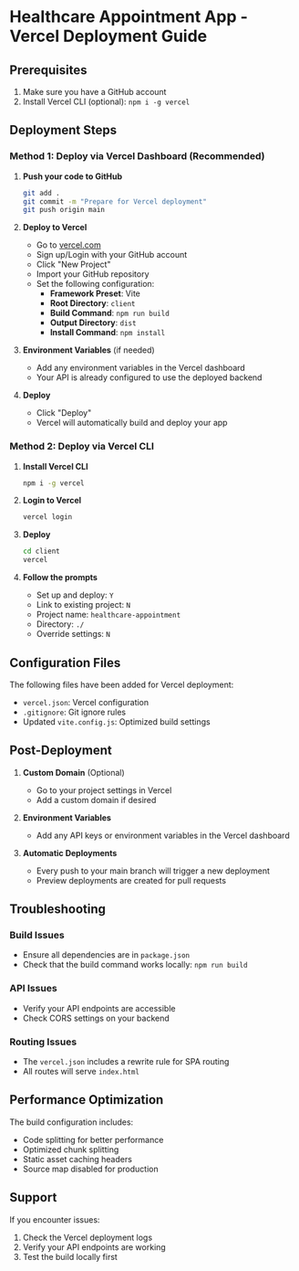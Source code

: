 # Healthcare Appointment App - Vercel Deployment Guide

## Prerequisites

1. Make sure you have a GitHub account
2. Install Vercel CLI (optional): `npm i -g vercel`

## Deployment Steps

### Method 1: Deploy via Vercel Dashboard (Recommended)

1. **Push your code to GitHub**
   ```bash
   git add .
   git commit -m "Prepare for Vercel deployment"
   git push origin main
   ```

2. **Deploy to Vercel**
   - Go to [vercel.com](https://vercel.com)
   - Sign up/Login with your GitHub account
   - Click "New Project"
   - Import your GitHub repository
   - Set the following configuration:
     - **Framework Preset**: Vite
     - **Root Directory**: `client`
     - **Build Command**: `npm run build`
     - **Output Directory**: `dist`
     - **Install Command**: `npm install`

3. **Environment Variables** (if needed)
   - Add any environment variables in the Vercel dashboard
   - Your API is already configured to use the deployed backend

4. **Deploy**
   - Click "Deploy"
   - Vercel will automatically build and deploy your app

### Method 2: Deploy via Vercel CLI

1. **Install Vercel CLI**
   ```bash
   npm i -g vercel
   ```

2. **Login to Vercel**
   ```bash
   vercel login
   ```

3. **Deploy**
   ```bash
   cd client
   vercel
   ```

4. **Follow the prompts**
   - Set up and deploy: `Y`
   - Link to existing project: `N`
   - Project name: `healthcare-appointment`
   - Directory: `./`
   - Override settings: `N`

## Configuration Files

The following files have been added for Vercel deployment:

- `vercel.json`: Vercel configuration
- `.gitignore`: Git ignore rules
- Updated `vite.config.js`: Optimized build settings

## Post-Deployment

1. **Custom Domain** (Optional)
   - Go to your project settings in Vercel
   - Add a custom domain if desired

2. **Environment Variables**
   - Add any API keys or environment variables in the Vercel dashboard

3. **Automatic Deployments**
   - Every push to your main branch will trigger a new deployment
   - Preview deployments are created for pull requests

## Troubleshooting

### Build Issues
- Ensure all dependencies are in `package.json`
- Check that the build command works locally: `npm run build`

### API Issues
- Verify your API endpoints are accessible
- Check CORS settings on your backend

### Routing Issues
- The `vercel.json` includes a rewrite rule for SPA routing
- All routes will serve `index.html`

## Performance Optimization

The build configuration includes:
- Code splitting for better performance
- Optimized chunk splitting
- Static asset caching headers
- Source map disabled for production

## Support

If you encounter issues:
1. Check the Vercel deployment logs
2. Verify your API endpoints are working
3. Test the build locally first 